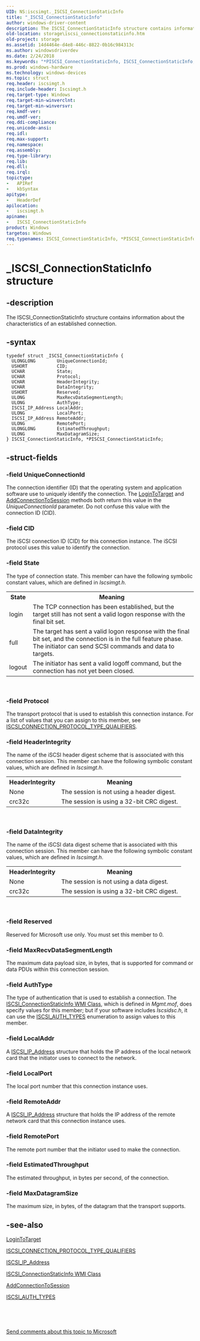 ```yaml
---
UID: NS:iscsimgt._ISCSI_ConnectionStaticInfo
title: "_ISCSI_ConnectionStaticInfo"
author: windows-driver-content
description: The ISCSI_ConnectionStaticInfo structure contains information about the characteristics of an established connection.
old-location: storage\iscsi_connectionstaticinfo.htm
old-project: storage
ms.assetid: 14d4464e-d4e8-446c-8822-0b16c984313c
ms.author: windowsdriverdev
ms.date: 2/24/2018
ms.keywords: "*PISCSI_ConnectionStaticInfo, ISCSI_ConnectionStaticInfo, ISCSI_ConnectionStaticInfo structure [Storage Devices], PISCSI_ConnectionStaticInfo, PISCSI_ConnectionStaticInfo structure pointer [Storage Devices], _ISCSI_ConnectionStaticInfo, iscsimgt/ISCSI_ConnectionStaticInfo, iscsimgt/PISCSI_ConnectionStaticInfo, storage.iscsi_connectionstaticinfo, structs-iSCSI_ef0dc102-31e4-466e-b094-d4a6b6a01ce6.xml"
ms.prod: windows-hardware
ms.technology: windows-devices
ms.topic: struct
req.header: iscsimgt.h
req.include-header: Iscsimgt.h
req.target-type: Windows
req.target-min-winverclnt: 
req.target-min-winversvr: 
req.kmdf-ver: 
req.umdf-ver: 
req.ddi-compliance: 
req.unicode-ansi: 
req.idl: 
req.max-support: 
req.namespace: 
req.assembly: 
req.type-library: 
req.lib: 
req.dll: 
req.irql: 
topictype:
-	APIRef
-	kbSyntax
apitype:
-	HeaderDef
apilocation:
-	iscsimgt.h
apiname:
-	ISCSI_ConnectionStaticInfo
product: Windows
targetos: Windows
req.typenames: ISCSI_ConnectionStaticInfo, *PISCSI_ConnectionStaticInfo
---
```


# _ISCSI_ConnectionStaticInfo structure


## -description


The ISCSI_ConnectionStaticInfo structure contains information about the characteristics of an established connection.


## -syntax


````
typedef struct _ISCSI_ConnectionStaticInfo {
  ULONGLONG        UniqueConnectionId;
  USHORT           CID;
  UCHAR            State;
  UCHAR            Protocol;
  UCHAR            HeaderIntegrity;
  UCHAR            DataIntegrity;
  USHORT           Reserved;
  ULONG            MaxRecvDataSegmentLength;
  ULONG            AuthType;
  ISCSI_IP_Address LocalAddr;
  ULONG            LocalPort;
  ISCSI_IP_Address RemoteAddr;
  ULONG            RemotePort;
  ULONGLONG        EstimatedThroughput;
  ULONG            MaxDatagramSize;
} ISCSI_ConnectionStaticInfo, *PISCSI_ConnectionStaticInfo;
````


## -struct-fields




### -field UniqueConnectionId

The connection identifier (ID) that the operating system and application software use to uniquely identify the connection. The <a href="https://msdn.microsoft.com/library/windows/hardware/ff561599">LoginToTarget</a> and <a href="https://msdn.microsoft.com/library/windows/hardware/ff550121">AddConnectionToSession</a> methods both return this value in the <i>UniqueConnectionId</i> parameter. Do not confuse this value with the connection ID (CID).


### -field CID

The iSCSI connection ID (CID) for this connection instance. The iSCSI protocol uses this value to identify the connection.


### -field State

The type of connection state. This member can have the following symbolic constant values, which are defined in <i>Iscsimgt.h</i>.

<table>
<tr>
<th>State</th>
<th>Meaning</th>
</tr>
<tr>
<td>
login

</td>
<td>
The TCP connection has been established, but the target still has not sent a valid logon response with the final bit set. 

</td>
</tr>
<tr>
<td>
full

</td>
<td>
The target has sent a valid logon response with the final bit set, and the connection is in the full feature phase. The initiator can send SCSI commands and data to targets. 

</td>
</tr>
<tr>
<td>
logout

</td>
<td>
The initiator has sent a valid logoff command, but the connection has not yet been closed.

</td>
</tr>
</table>
 


### -field Protocol

The transport protocol that is used to establish this connection instance. For a list of values that you can assign to this member, see <a href="https://msdn.microsoft.com/library/windows/hardware/ff561494">ISCSI_CONNECTION_PROTOCOL_TYPE_QUALIFIERS</a>.


### -field HeaderIntegrity

The name of the iSCSI header digest scheme that is associated with this connection session. This member can have the following symbolic constant values, which are defined in <i>Iscsimgt.h</i>.

<table>
<tr>
<th>HeaderIntegrity</th>
<th>Meaning</th>
</tr>
<tr>
<td>
None

</td>
<td>
The session is not using a header digest. 

</td>
</tr>
<tr>
<td>
crc32c

</td>
<td>
The session is using a 32-bit CRC digest.

</td>
</tr>
</table>
 


### -field DataIntegrity

The name of the iSCSI data digest scheme that is associated with this connection session. This member can have the following symbolic constant values, which are defined in <i>Iscsimgt.h</i>.

<table>
<tr>
<th>HeaderIntegrity</th>
<th>Meaning</th>
</tr>
<tr>
<td>
None

</td>
<td>
The session is not using a data digest. 

</td>
</tr>
<tr>
<td>
crc32c

</td>
<td>
The session is using a 32-bit CRC digest.

</td>
</tr>
</table>
 


### -field Reserved

Reserved for Microsoft use only. You must set this member to 0.


### -field MaxRecvDataSegmentLength

The maximum data payload size, in bytes, that is supported for command or data PDUs within this connection session.


### -field AuthType

The type of authentication that is used to establish a connection. The <a href="https://msdn.microsoft.com/library/windows/hardware/ff561490">ISCSI_ConnectionStaticInfo WMI Class</a>, which is defined in <i>Mgmt.mof</i>, does specify values for this member; but if your software includes <i>Iscsidsc.h</i>, it can use the <a href="..\iscsidef\ne-iscsidef-piscsi_auth_types.md">ISCSI_AUTH_TYPES</a> enumeration to assign values to this member.


### -field LocalAddr

A <a href="..\iscsidef\ns-iscsidef-_iscsi_ip_address.md">ISCSI_IP_Address</a> structure that holds the IP address of the local network card that the initiator uses to connect to the network.


### -field LocalPort

The local port number that this connection instance uses.


### -field RemoteAddr

A <a href="..\iscsidef\ns-iscsidef-_iscsi_ip_address.md">ISCSI_IP_Address</a> structure that holds the IP address of the remote network card that this connection instance uses.


### -field RemotePort

The remote port number that the initiator used to make the connection.


### -field EstimatedThroughput

The estimated throughput, in bytes per second, of the connection.


### -field MaxDatagramSize

The maximum size, in bytes, of the datagram that the transport supports.


## -see-also

<a href="https://msdn.microsoft.com/library/windows/hardware/ff561599">LoginToTarget</a>



<a href="https://msdn.microsoft.com/library/windows/hardware/ff561494">ISCSI_CONNECTION_PROTOCOL_TYPE_QUALIFIERS</a>



<a href="..\iscsidef\ns-iscsidef-_iscsi_ip_address.md">ISCSI_IP_Address</a>



<a href="https://msdn.microsoft.com/library/windows/hardware/ff561490">ISCSI_ConnectionStaticInfo WMI Class</a>



<a href="https://msdn.microsoft.com/library/windows/hardware/ff550121">AddConnectionToSession</a>



<a href="..\iscsidef\ne-iscsidef-piscsi_auth_types.md">ISCSI_AUTH_TYPES</a>



 

 

<a href="mailto:wsddocfb@microsoft.com?subject=Documentation%20feedback [storage\storage]:%20ISCSI_ConnectionStaticInfo structure%20 RELEASE:%20(2/24/2018)&amp;body=%0A%0APRIVACY STATEMENT%0A%0AWe use your feedback to improve the documentation. We don't use your email address for any other purpose, and we'll remove your email address from our system after the issue that you're reporting is fixed. While we're working to fix this issue, we might send you an email message to ask for more info. Later, we might also send you an email message to let you know that we've addressed your feedback.%0A%0AFor more info about Microsoft's privacy policy, see http://privacy.microsoft.com/en-us/default.aspx." title="Send comments about this topic to Microsoft">Send comments about this topic to Microsoft</a>

